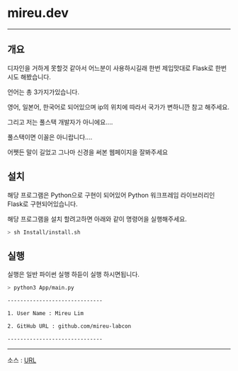# mireu.dev

---
## 개요

디자인을 거하게 못할것 같아서 어느분이 사용하시길래 한번 제입맛대로 Flask로 한번시도 해봤습니다.

언어는 총 3가지가있습니다.

영어, 일본어, 한국어로 되어있으며 ip의 위치에 따라서 국가가 변하니깐 참고 해주세요.

그리고 저는 풀스택 개발자가 아니에요....

풀스택이면 이꼴은 아니랍니다....

어쩻든 말이 길었고 그나마 신경을 써본 웹페이지을 잘봐주세요


## 설치 

해당 프로그램은 Python으로 구현이 되어있어 Python 워크프레임 라이브러리인 Flask로 구현되어있습니다.

해당 프로그램을 설치 할려고하면 아래와 같이 명령어을 실행해주세요.

```bash
> sh Install/install.sh
```

## 실행

실행은 일반 파이썬 실행 하듣이 실행 하시면됩니다.

```bash
> python3 App/main.py

------------------------------

1. User Name : Mireu Lim

2. GitHub URL : github.com/mireu-labcon

------------------------------
```

---

소스 : [URL](https://github.com/kangyoolee/kangyoo.kr)